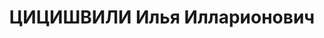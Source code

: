 ---
title: ЦИЦИШВИЛИ Илья Илларионович
description: "Род. в 1881, Швейцария, грузин. Род занятий: до ареста начальник распиловочного\
  \ (цеха?) Мцхетского лесопильного завода. \n  Осужден Тройкой при НКВД ГССР 13.12.1937.\
  \ Мера наказания: расстрел с конфискацией личного имущества. Дата расстрела: 23.12.1937"
---
